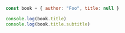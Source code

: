```js showLineNumbers
const book = { author: "Foo", title: null }

console.log(book.title)
console.log(book.title.subtitle)
```